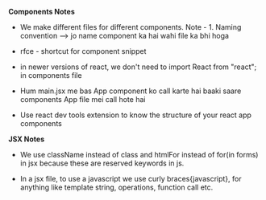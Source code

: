 
**Components Notes**
* We make different files for different components.
Note - 1. Naming convention --> jo name component ka hai wahi file ka bhi hoga

* rfce - shortcut for component snippet

* in newer versions of react, we don't need to import React from "react"; in components file 

* Hum main.jsx me bas App component ko call karte hai baaki saare components App file mei call hote hai

* Use react dev tools extension to know the structure of your react app components 

**JSX Notes**

* We use className instead of class and htmlFor instead of for(in forms) in jsx because these are reserved keywords in js.

* In a jsx file, to use a javascript we use curly braces{javascript}, for anything like template string, operations, function call etc.

